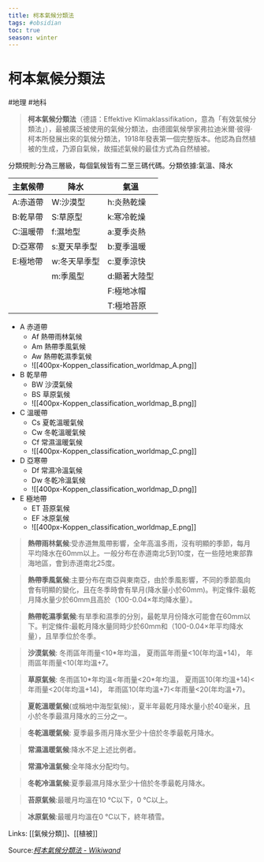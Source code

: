```yaml
---
title: 柯本氣候分類法
tags: #obsidian 
toc: true
season: winter
---
```

# 柯本氣候分類法
#地理 #地科 
> **柯本氣候分類法**（德語：Effektive Klimaklassifikation，意為「有效氣候分類法」），最被廣泛被使用的氣候分類法，由德國氣候學家弗拉迪米爾·彼得·柯本所發展出來的氣候分類法，1918年發表第一個完整版本。他認為自然植被的生成，乃源自氣候，故描述氣候的最佳方式為自然植被。

分類規則:分為三層級，每個氣候皆有二至三碼代碼。分類依據:氣溫、降水

| 主氣候帶 | 降水 | 氣溫 |
| ----- | ----- | ----- |
|   A:赤道帶    |   W:沙漠型    |  h:炎熱乾燥     |
|    B:乾旱帶   |    S:草原型   |    k:寒冷乾燥   |
|   C:溫暖帶    |   f:濕地型    |      a:夏季炎熱 |
|   D:亞寒帶    |   s:夏天旱季型    |   b:夏季溫暖    |
|    E:極地帶   |    w:冬天旱季型  |    c:夏季涼快   |
|       |     m:季風型  |     d:顯著大陸型  |
|       |       |     F:極地冰帽  |
|       |       |      T:極地苔原 |
 

- A 赤道帶
	- Af 熱帶雨林氣候
	- Am 熱帶季風氣候
	- Aw 熱帶乾濕季氣候
	- ![[400px-Koppen_classification_worldmap_A.png]]
- B 乾旱帶
	- BW 沙漠氣候
	- BS 草原氣候
	- ![[400px-Koppen_classification_worldmap_B.png]]
- C 溫暖帶
	- Cs 夏乾溫暖氣候
	- Cw 冬乾溫暖氣候
	- Cf 常濕溫暖氣候
	- ![[400px-Koppen_classification_worldmap_C.png]]
- D 亞寒帶
	- Df 常濕冷溫氣候
	- Dw 冬乾冷溫氣候
	- ![[400px-Koppen_classification_worldmap_D.png]]
- E 極地帶
	- ET 苔原氣候
	- EF 冰原氣候
	- ![[400px-Koppen_classification_worldmap_E.png]]

> **熱帶雨林氣候**:受赤道無風帶影響，全年高溫多雨，沒有明顯的季節，每月平均降水在60mm以上。一般分布在赤道南北5到10度，在一些陸地東部靠海地區，會到赤道南北25度。

> **熱帶季風氣候**:主要分布在南亞與東南亞，由於季風影響，不同的季節風向會有明顯的變化，且在冬季時會有旱月(降水量小於60mm)。判定條件:最乾月降水量少於60mm且高於（100-0.04×年均降水量）。

>  **熱帶乾濕季氣候**:有旱季和濕季的分別，最乾旱月份降水可能會在60mm以下。判定條件:最乾月降水量同時少於60mm和（100-0.04×年平均降水量），且旱季位於冬季。

> **沙漠氣候**:
> 冬雨區年雨量<10\*年均溫，
> 夏雨區年雨量<10(年均溫+14)，
> 年雨區年雨量<10(年均溫+7。

> **草原氣候**:
> 冬雨區10\*年均溫<年雨量<20\*年均溫，
> 夏雨區10(年均溫+14)<年雨量<20(年均溫+14)，
> 年雨區10(年均溫+7)<年雨量<20(年均溫+7)。

> **夏乾溫暖氣候**(或稱地中海型氣候):，夏半年最乾月降水量小於40毫米，且小於冬季最濕月降水的三分之一。

> **冬乾溫暖氣候**: 夏季最多雨月降水至少十倍於冬季最乾月降水。

> **常濕溫暖氣候**:降水不足上述比例者。

> **常濕冷溫氣候**:全年降水分配均勻。

> **冬乾冷溫氣候**:夏季最濕月降水至少十倍於冬季最乾月降水。

> **苔原氣候**:最暖月均溫在10 °C以下，0 °C以上。

> **冰原氣候**:最暖月均溫在0 °C以下，終年積雪。












Links: [[氣候分類]]、[[植被]]

Source:*[柯本氣候分類法 - Wikiwand](https://www.wikiwand.com/zh-tw/%E6%9F%AF%E6%9C%AC%E6%B0%94%E5%80%99%E5%88%86%E7%B1%BB%E6%B3%95)*